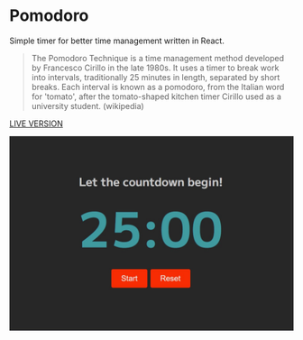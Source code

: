 # Pomodoro

Simple timer for better time management written in React.

> The Pomodoro Technique is a time management method developed by Francesco Cirillo in the late 1980s. It uses a timer to break work into intervals, traditionally 25 minutes in length, separated by short breaks. Each interval is known as a pomodoro, from the Italian word for 'tomato', after the tomato-shaped kitchen timer Cirillo used as a university student. (wikipedia)

[LIVE VERSION](https://kmkukla.github.io/pomodoro/)

![image](preview.jpg)
